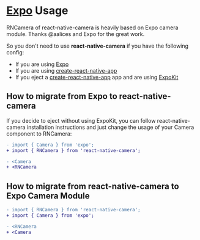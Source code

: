 # [Expo](https://expo.io/) Usage

RNCamera of react-native-camera is heavily based on Expo camera module. Thanks @aalices and Expo for the great work.

So you don't need to use **react-native-camera** if you have the following config:

- If you are using [Expo](https://expo.io)
- If you are using [create-react-native-app](https://github.com/react-community/create-react-native-app)
- If you eject a [create-react-native-app](https://github.com/react-community/create-react-native-app) app and are using [ExpoKit](https://docs.expo.io/versions/latest/expokit/expokit)

## How to migrate from Expo to react-native-camera

If you decide to eject without using ExpoKit, you can follow react-native-camera installation instructions and just change the usage of your Camera component to RNCamera:

```diff
- import { Camera } from 'expo';
+ import { RNCamera } from 'react-native-camera';

- <Camera
+ <RNCamera
```

## How to migrate from react-native-camera to Expo Camera Module
```diff
- import { RNCamera } from 'react-native-camera';
+ import { Camera } from 'expo';

- <RNCamera
+ <Camera
```
